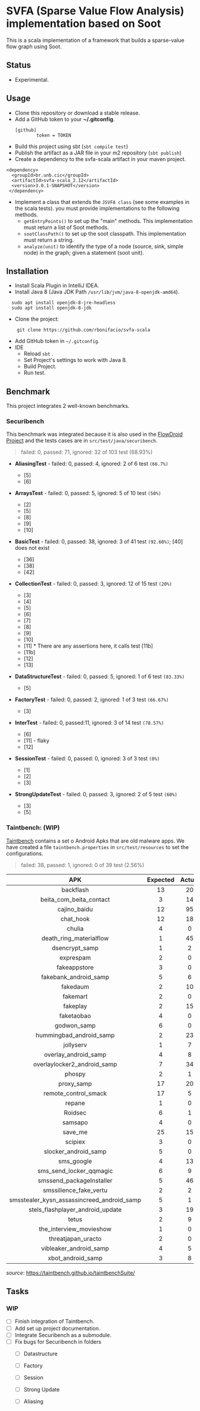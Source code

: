 # SVFA (Sparse Value Flow Analysis) implementation based on Soot

This is a scala implementation of a framework that builds a sparse-value flow graph using Soot.

## Status

   * Experimental.

## Usage

   * Clone this repository or download a stable release.
   * Add a GitHub token to your **~/.gitconfig**.
     ```
     [github]
             token = TOKEN
     ```
   * Build this project using sbt (`sbt compile test`)
   * Publish the artifact as a JAR file in your m2 repository (`sbt publish`)
   * Create a dependency to the svfa-scala artifact in your maven project. 

```{xml}
<dependency>	
  <groupId>br.unb.cic</groupId>
  <artifactId>svfa-scala_2.12</artifactId>
  <version>3.0.1-SNAPSHOT</version>
 </dependency>
```

   * Implement a class that extends the `JSVFA class` (see some examples in the scala tests). you must provide implementations to the following methods.
      * `getEntryPoints()` to set up the "main" methods. This implementation must return a list of Soot methods.
      * `sootClassPath()` to set up the soot classpath. This implementation must return a string.
      * `analyze(unit)` to identify the type of a node  (source, sink, simple node) in the graph; given a statement (soot unit).

## Installation

- Install Scala Plugin in IntelliJ IDEA.
- Install Java 8 (Java JDK Path `/usr/lib/jvm/java-8-openjdk-amd64`).
```{bash}
  sudo apt install openjdk-8-jre-headless
  sudo apt install openjdk-8-jdk
```
- Clone the project:
```{bash}
    git clone https://github.com/rbonifacio/svfa-scala
```
- Add GitHub token in `~/.gitconfig`.
- IDE
  - Reload `sbt` .
  - Set Project's settings to work with Java 8.
  - Build Project.
  - Run test.


## Benchmark

This project integrates 2 well-known benchmarks.

### Securibench

This benchmark was integrated because it is also used in the [FlowDroid Project](https://github.com/secure-software-engineering/FlowDroid) 
and the tests cases are in `src/test/java/securibench`.

> failed: 0, passed: 71, ignored: 32 of 103 test (68.93%)

- **AliasingTest** - failed: 0, passed: 4, ignored: 2 of 6 test `(66.7%)`
  - [5]
  - [6]

- **ArraysTest** - failed: 0, passed: 5, ignored: 5 of 10 test `(50%)`
  - [2]
  - [5]
  - [8]
  - [9]
  - [10]

- **BasicTest** - failed: 0, passed: 38, ignored: 3 of 41 test `(92.68%)`; [40] does not exist
  - [36]
  - [38]
  - [42]

- **CollectionTest** - failed: 0, passed: 3, ignored: 12 of 15 test `(20%)`
  - [3]
  - [4]
  - [5]
  - [6]
  - [7]
  - [8]
  - [9]
  - [10]
  - [11] * There are any assertions here, it calls test [11b]
  - [11b]
  - [12]
  - [13]

- **DataStructureTest** - failed: 0, passed: 5, ignored: 1 of 6 test `(83.33%)`
  - [5]

- **FactoryTest** - failed: 0, passed: 2, ignored: 1 of 3 test `(66.67%)`
  - [3]

- **InterTest** - failed: 0, passed:11, ignored: 3 of 14 test `(78.57%)`
  - [6]
  - [11] - flaky
  - [12]

- **SessionTest** - failed: 0, passed: 0, ignored: 3 of 3 test `(0%)`
  - [1]
  - [2]
  - [3]

- **StrongUpdateTest** - failed: 0, passed: 3, ignored: 2 of 5 test `(60%)`
  - [3]
  - [5]

### Taintbench: (WIP) 

[Taintbench](https://github.com/TaintBench/TaintBench/releases/download/TaintBenchSuite/TaintBench.zip) contains a set o Android Apks that are old malware apps.
We have created a file `taintbench.properties` in `src/test/resources` to set the configurations.

> failed: 38, passed: 1, ignored: 0 of 39 test (2.56%)
> 
|                    APK                     | Expected | Actual | Status  |
|:------------------------------------------:|:--------:|:------:|:-------:|
|                 backflash                  |    13    |   20   | FAILED  |
|          beita_com_beita_contact           |    3     |   14   | FAILED  |
|                cajino_baidu                |    12    |   95   | FAILED  |
|                 chat_hook                  |    12    |   18   | FAILED  |
|                   chulia                   |    4     |   0    | FAILED  |
|          death_ring_materialflow           |    1     |   45   | FAILED  |
|               dsencrypt_samp               |    1     |   2    | FAILED  |
|                 exprespam                  |    2     |   0    | FAILED  |
|                fakeappstore                |    3     |   0    | FAILED  |
|           fakebank_android_samp            |    5     |   6    | FAILED  |
|                  fakedaum                  |    2     |   10   | FAILED  |
|                  fakemart                  |    2     |   0    | FAILED  |
|                  fakeplay                  |    2     |   15   | FAILED  |
|                 faketaobao                 |    4     |   0    | FAILED  |
|                godwon_samp                 |    6     |   0    | FAILED  |
|          hummingbad_android_samp           |    2     |   23   | FAILED  |
|                 jollyserv                  |    1     |   7    | FAILED  |
|            overlay_android_samp            |    4     |   8    | FAILED  |
|        overlaylocker2_android_samp         |    7     |   34   | FAILED  |
|                   phospy                   |    2     |   1    | FAILED  |
|                 proxy_samp                 |    17    |   20   | FAILED  |
|            remote_control_smack            |    17    |   5    | FAILED  |
|                   repane                   |    1     |   0    | FAILED  |
|                  Roidsec                   |    6     |   1    | FAILED  |
|                  samsapo                   |    4     |   0    | FAILED  |
|                  save_me                   |    25    |   15   | FAILED  |
|                  scipiex                   |    3     |   0    | FAILED  |
|            slocker_android_samp            |    5     |   0    | FAILED  |
|                 sms_google                 |    4     |   13   | FAILED  |
|          sms_send_locker_qqmagic           |    6     |   9    | FAILED  |
|          smssend_packageInstaller          |    5     |   46   | FAILED  |
|           smssilience_fake_vertu           |    2     |   2    | PASSED  |
| smsstealer_kysn_assassincreed_android_samp |    5     |   1    | FAILED  |
|      stels_flashplayer_android_update      |    3     |   19   | FAILED  |
|                   tetus                    |    2     |   9    | FAILED  |
|          the_interview_movieshow           |    1     |   0    | FAILED  |
|             threatjapan_uracto             |    2     |   0    | FAILED  |
|           vibleaker_android_samp           |    4     |   5    | FAILED  |
|             xbot_android_samp              |    3     |   8    | FAILED  |

*source*: https://taintbench.github.io/taintbenchSuite/

## Tasks
### WIP
- [ ] Finish integration of Taintbench.
- [ ] Add set up project documentation.
- [ ] Integrate Securibench as a submodule.
- [ ] Fix bugs for Securibench in folders
  - [ ] Datastructure
  - [ ] Factory
  - [ ] Session
  - [ ] Strong Update
  - [ ] Aliasing


[//]: # (## License)